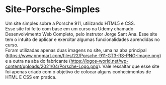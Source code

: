 # Site-Porsche-Simples
Um site simples sobre a Porsche 911, utilizando HTML5 e CSS.<br />
Esse site foi feito com base em um curso na Udemy chamado Desenvolvimento Web Completo, pelo instrutor Jorge Sant Ana. Esse site tem o intuito de aplicar e exercitar algumas funcionalidades aprendidas no curso. <br />
Foram utilizadas apenas duas imagens no site, uma na aba principal (https://www.pngmart.com/files/22/Porsche-911-GT3-RS-PNG-Image.png) e a outra na aba do fabricante (https://logos-world.net/wp-content/uploads/2021/04/Porsche-Logo.png). Vale ressaltar que esse site foi apenas criado com o objetivo de colocar alguns conhecimentos de HTML E CSS em pratica.
